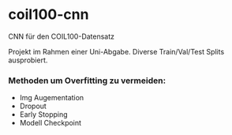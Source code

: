 # coil100-cnn
CNN für den COIL100-Datensatz

Projekt im Rahmen einer Uni-Abgabe.
Diverse Train/Val/Test Splits ausprobiert.

### Methoden um Overfitting zu vermeiden:
* Img Augementation
* Dropout
* Early Stopping
* Modell Checkpoint

